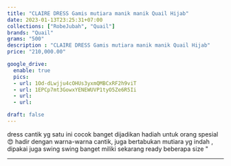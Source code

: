 ```yaml
---
title: "CLAIRE DRESS Gamis mutiara manik manik Quail Hijab"
date: 2023-01-13T23:25:31+07:00
collections: ["RobeJubah", "Quail"]
brands: "Quail"
grams: "500"
description : "CLAIRE DRESS Gamis mutiara manik manik Quail Hijab"
price: "210,000.00"

google_drive:
  enable: true
  pics:
  - url: 1Od-dLwjju4cOHUs3yxmQMBCxRF2h9viT
  - url: 1EPCp7mt3GowxYENEWUVP1tyO5Ze6R5Ii
  - url: 
  - url: 

draft: false
---
```


dress cantik yg satu ini cocok banget dijadikan hadiah untuk orang spesial 😍
hadir dengan warna-warna cantik, juga bertabukan mutiara yg indah , dipakai juga swing swing banget 
miliki sekarang ready beberapa size "

-----    
 
